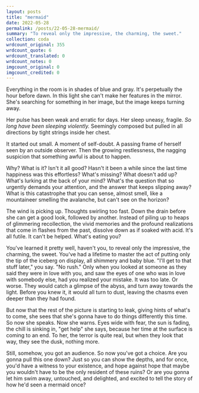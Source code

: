 ```yaml
---
layout: posts
title: "mermaid"
date: 2022-05-28
permalink: /posts/22-05-28-mermaid/
summary: "To reveal only the impressive, the charming, the sweet."
collection: coda
wrdcount_original: 355
wrdcount_quote: 6
wrdcount_translated: 0
wrdcount_notes: 0
imgcount_original: 0
imgcount_credited: 0
---
```

Everything in the room is in shades of blue and gray. It's perpetually the hour before dawn. In this light she can't make her features in the mirror. She's searching for something in her image, but the image keeps turning away.

Her pulse has been weak and erratic for days. Her sleep uneasy, fragile. *So long have been sleeping violently.* Seemingly composed but pulled in all directions by tight strings inside her chest.

It started out small. A moment of self-doubt. A passing frame of herself seen by an outside observer. Then the growing restlessness, the nagging suspicion that something awful is about to happen.

Why? What is it? Isn't it all good? Hasn't it been a while since the last time happiness was this effortless? What's missing? What doesn't add up? What's lurking at the back of your mind? What's the question that so urgently demands your attention, and the answer that keeps slipping away? What is this catastrophe that you can sense, almost smell, like a mountaineer smelling the avalanche, but can't see on the horizon?

The wind is picking up. Thoughts swirling too fast. Down the drain before she can get a good look, followed by another. Instead of piling up to heaps of glimmering recollection, the vivid memories and the profound realizations that come in flashes from the past, dissolve down as if soaked with acid. It's all futile. It can't be helped. What's eating you?

You've learned it pretty well, haven't you, to reveal only the impressive, the charming, the sweet. You've had a lifetime to master the act of putting only the tip of the iceberg on display, all shimmery and baby blue. "I'll get to that stuff later," you say. "No rush." Only when you looked at someone as they said they were in love with you, and saw the eyes of one who was in love with somebody else, had you realized your mistake. It was too late. Or worse. They would catch a glimpse of the abyss, and turn away towards the light. Before you knew it, it would all turn to dust, leaving the chasms even deeper than they had found.

But now that the rest of the picture is starting to leak, giving hints of what's to come, she sees that she's gonna have to do things differently this time. So now she speaks. Now she warns. Eyes wide with fear, the sun is fading, the chill is sinking in, "get help" she says, because her time at the surface is coming to an end. To her, the terror is quite real, but when they look that way, they see the dusk, nothing more.

Still, somehow, you got an audience. So now you've got a choice. Are you gonna pull this one down? Just so you can show the depths, and for once, you'd have a witness to your existence, and hope against hope that maybe you wouldn't have to be the only resident of these ruins? Or are you gonna let him swim away, untouched, and delighted, and excited to tell the story of how he'd seen a mermaid once?
